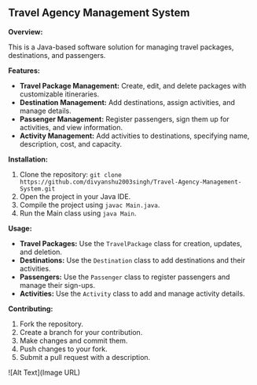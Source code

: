 ## Travel Agency Management System

**Overview:**

This is a Java-based software solution for managing travel packages, destinations, and passengers.

**Features:**

* **Travel Package Management:** Create, edit, and delete packages with customizable itineraries.
* **Destination Management:** Add destinations, assign activities, and manage details.
* **Passenger Management:** Register passengers, sign them up for activities, and view information.
* **Activity Management:** Add activities to destinations, specifying name, description, cost, and capacity.

**Installation:**

1. Clone the repository: `git clone https://github.com/divyanshu2003singh/Travel-Agency-Management-System.git`
2. Open the project in your Java IDE.
3. Compile the project using `javac Main.java`.
4. Run the Main class using `java Main`.

**Usage:**

* **Travel Packages:** Use the `TravelPackage` class for creation, updates, and deletion.
* **Destinations:** Use the `Destination` class to add destinations and their activities.
* **Passengers:** Use the `Passenger` class to register passengers and manage their sign-ups.
* **Activities:** Use the `Activity` class to add and manage activity details.

**Contributing:**

1. Fork the repository.
2. Create a branch for your contribution.
3. Make changes and commit them.
4. Push changes to your fork.
5. Submit a pull request with a description.


![Alt Text](Image URL)


